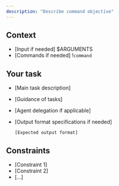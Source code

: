 ```yaml
---
description: "Describe command objective"
---
```


## Context

- [Input if needed] $ARGUMENTS
- [Commands if needed] !`command`

## Your task

- [Main task description]
- [Guidance of tasks]
- [Agent delegation if applicable]
- [Output format specifications if needed]

  ```
  [Expected output format]
  ```

## Constraints

- [Constraint 1]
- [Constraint 2]
- [...]

